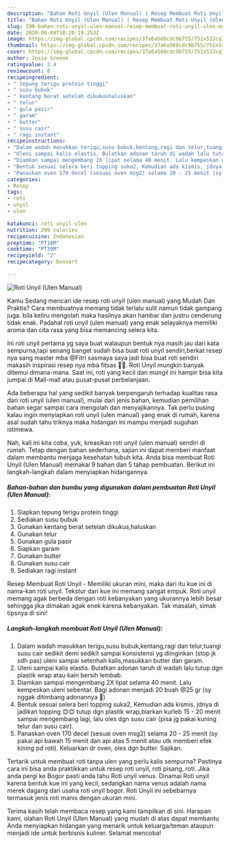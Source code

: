 ```yaml
---
description: "Bahan Roti Unyil (Ulen Manual) | Resep Membuat Roti Unyil (Ulen Manual) Yang Bikin Ngiler"
title: "Bahan Roti Unyil (Ulen Manual) | Resep Membuat Roti Unyil (Ulen Manual) Yang Bikin Ngiler"
slug: 190-bahan-roti-unyil-ulen-manual-resep-membuat-roti-unyil-ulen-manual-yang-bikin-ngiler
date: 2020-06-09T10:20:19.253Z
image: https://img-global.cpcdn.com/recipes/37a6a560cdc9b755/751x532cq70/roti-unyil-ulen-manual-foto-resep-utama.jpg
thumbnail: https://img-global.cpcdn.com/recipes/37a6a560cdc9b755/751x532cq70/roti-unyil-ulen-manual-foto-resep-utama.jpg
cover: https://img-global.cpcdn.com/recipes/37a6a560cdc9b755/751x532cq70/roti-unyil-ulen-manual-foto-resep-utama.jpg
author: Josie Greene
ratingvalue: 3.4
reviewcount: 8
recipeingredient:
- " tepung terigu protein tinggi"
- " susu bubuk"
- " kentang berat setelah dikukushaluskan"
- " telur"
- " gula pasir"
- " garam"
- " butter"
- " susu cair"
- " ragi instant"
recipeinstructions:
- "Dalam wadah masukkan terigu,susu bubuk,kentang,ragi dan telur,tuangi susu cair sedikit demi sedikit sampai konsistensi yg diinginkan (stop jk sdh pas) uleni sampai setenhah kalis,masukkan butter dan garam."
- "Uleni sampai kalis elastis. Bulatkan adonan taruh di wadah lalu tutup dgn plastik wrap atau kain bersih lembab."
- "Diamkan sampai mengembang 2X lipat selama 40 menit. Lalu kempeskan uleni sebentar. Bagi adonan menjadi 20 buah @25 gr (sy nggak ditimbang adonannya 🙊)"
- "Bentuk sesuai selera beri topping suka2, Kemudian ada kismis, jdnya di jadikan topping 😊😊 tutup dgn plastik wrap,biarkan kurleb 15 - 20 menit sampai mengembang lagi, lalu oles dgn susu cair (pisa jg pakai kuning telur dan susu cair)."
- "Panaskan oven 170 decel (sesuai oven msg2) selama 20 - 25 menit (sy pakai api bawah 15 menit dan api atas 5 menit atau utk memberi efek kining pd roti). Keluarkan dr oven, oles dgn butter. Sajikan."
categories:
- Resep
tags:
- roti
- unyil
- ulen

katakunci: roti unyil ulen 
nutrition: 299 calories
recipecuisine: Indonesian
preptime: "PT16M"
cooktime: "PT39M"
recipeyield: "2"
recipecategory: Dessert

---
```



![Roti Unyil (Ulen Manual)](https://img-global.cpcdn.com/recipes/37a6a560cdc9b755/751x532cq70/roti-unyil-ulen-manual-foto-resep-utama.jpg)

Kamu Sedang mencari ide resep roti unyil (ulen manual) yang Mudah Dan Praktis? Cara membuatnya memang tidak terlalu sulit namun tidak gampang juga. bila keliru mengolah maka hasilnya akan hambar dan justru cenderung tidak enak. Padahal roti unyil (ulen manual) yang enak selayaknya memiliki aroma dan cita rasa yang bisa memancing selera kita.

Ini roti unyil pertama yg saya buat walaupun bentuk nya masih jau dari kata sempurna,tapi senang banget sudah bisa buat roti unyil sendiri,berkat resep nya sang master mba @Fitri sasmaya saya jadi bisa buat roti sendiri makasih inspirasi resep nya mba fitsas 🤗🤗. Roti Unyil mungkin banyak ditemui dimana-mana. Saat ini, roti yang kecil dan mungil ini hampir bisa kita jumpai di Mall-mall atau pusat-pusat perbelanjaan.

Ada beberapa hal yang sedikit banyak berpengaruh terhadap kualitas rasa dari roti unyil (ulen manual), mulai dari jenis bahan, kemudian pemilihan bahan segar sampai cara mengolah dan menyajikannya. Tak perlu pusing kalau ingin menyiapkan roti unyil (ulen manual) yang enak di rumah, karena asal sudah tahu triknya maka hidangan ini mampu menjadi suguhan istimewa.


Nah, kali ini kita coba, yuk, kreasikan roti unyil (ulen manual) sendiri di rumah. Tetap dengan bahan sederhana, sajian ini dapat memberi manfaat dalam membantu menjaga kesehatan tubuh kita. Anda bisa membuat Roti Unyil (Ulen Manual) memakai 9 bahan dan 5 tahap pembuatan. Berikut ini langkah-langkah dalam menyiapkan hidangannya.

<!--inarticleads1-->

##### Bahan-bahan dan bumbu yang digunakan dalam pembuatan Roti Unyil (Ulen Manual):

1. Siapkan  tepung terigu protein tinggi
1. Sediakan  susu bubuk
1. Gunakan  kentang berat setelah dikukus,haluskan
1. Gunakan  telur
1. Gunakan  gula pasir
1. Siapkan  garam
1. Gunakan  butter
1. Gunakan  susu cair
1. Sediakan  ragi instant


Resep Membuat Roti Unyil - Memiliki ukuran mini, maka dari itu kue ini di nama-kan roti unyil. Tekstur dari kue ini memang sangat empuk. Roti unyil memang agak berbeda dengan roti kebanyakan yang ukurannya lebih besar sehingga jika dimakan agak enek karena kebanyakan. Tak masalah, simak tipsnya di sini! 

<!--inarticleads2-->

##### Langkah-langkah membuat Roti Unyil (Ulen Manual):

1. Dalam wadah masukkan terigu,susu bubuk,kentang,ragi dan telur,tuangi susu cair sedikit demi sedikit sampai konsistensi yg diinginkan (stop jk sdh pas) uleni sampai setenhah kalis,masukkan butter dan garam.
1. Uleni sampai kalis elastis. Bulatkan adonan taruh di wadah lalu tutup dgn plastik wrap atau kain bersih lembab.
1. Diamkan sampai mengembang 2X lipat selama 40 menit. Lalu kempeskan uleni sebentar. Bagi adonan menjadi 20 buah @25 gr (sy nggak ditimbang adonannya 🙊)
1. Bentuk sesuai selera beri topping suka2, Kemudian ada kismis, jdnya di jadikan topping 😊😊 tutup dgn plastik wrap,biarkan kurleb 15 - 20 menit sampai mengembang lagi, lalu oles dgn susu cair (pisa jg pakai kuning telur dan susu cair).
1. Panaskan oven 170 decel (sesuai oven msg2) selama 20 - 25 menit (sy pakai api bawah 15 menit dan api atas 5 menit atau utk memberi efek kining pd roti). Keluarkan dr oven, oles dgn butter. Sajikan.


Tertarik untuk membuat roti tanpa ulen yang perlu kalis sempurna? Pastinya cara ini bisa anda praktikkan untuk resep roti unyil, roti pisang, roti. Jika anda pergi ke Bogor pasti anda tahu Roti unyil venus. Dinamai Roti unyil karena bentuk kue ini yang kecil, sedangkan nama venus adalah nama merek dagang dari usaha roti unyil bogor. Roti Unyil ini sebebarnya termasuk jenis roti manis dengan ukuran mini. 

Terima kasih telah membaca resep yang kami tampilkan di sini. Harapan kami, olahan Roti Unyil (Ulen Manual) yang mudah di atas dapat membantu Anda menyiapkan hidangan yang menarik untuk keluarga/teman ataupun menjadi ide untuk berbisnis kuliner. Selamat mencoba!
